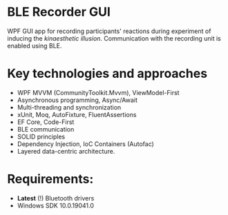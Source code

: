 # BLE Recorder GUI
WPF GUI app for recording participants' reactions during experiment of inducing the *kinaesthetic illusion*. Communication with the recording unit is enabled using BLE.

# Key technologies and approaches
- WPF MVVM (CommunityToolkit.Mvvm), ViewModel-First
- Asynchronous programming, Async/Await
- Multi-threading and synchronization
- xUnit, Moq, AutoFixture, FluentAssertions
- EF Core, Code-First
- BLE communication 
- SOLID principles
- Dependency Injection, IoC Containers (Autofac)
- Layered data-centric architecture.

# Requirements:
- <b>Latest</b> (!) Bluetooth drivers
- Windows SDK 10.0.19041.0
